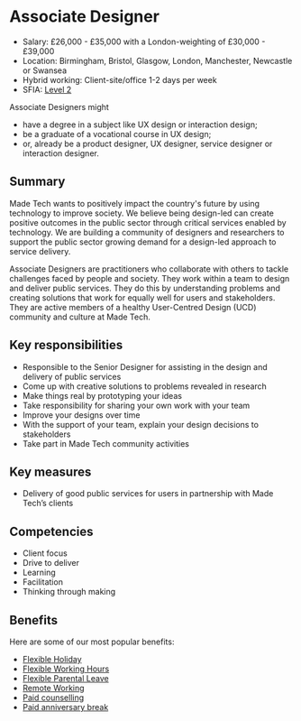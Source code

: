 # Associate Designer


- Salary: £26,000 - £35,000 with a London-weighting of £30,000 - £39,000
- Location: Birmingham, Bristol, Glasgow, London, Manchester, Newcastle or Swansea
- Hybrid working: Client-site/office 1-2 days per week
- SFIA: [Level 2](sfia/associate_designer.md)

Associate Designers might 

* have a degree in a subject like UX design or interaction design;
* be a graduate of a vocational course in UX design;
* or, already be a product designer, UX designer, service designer or interaction designer. 

## Summary

Made Tech wants to positively impact the country's future by using technology to improve society. We believe being design-led can create positive outcomes in the public sector through critical services enabled by technology. We are building a community of designers and researchers to support the public sector growing demand for a design-led approach to service delivery.

Associate Designers are practitioners who collaborate with others to tackle challenges faced by people and society. They work within a team to design and deliver public services. They do this by understanding problems and creating solutions that work for equally well for users and stakeholders. They are active members of a healthy User-Centred Design (UCD) community and culture at Made Tech.

## Key responsibilities 

- Responsible to the Senior Designer for assisting in the design and delivery of public services
- Come up with creative solutions to problems revealed in research
- Make things real by prototyping your ideas
- Take responsibility for sharing your own work with your team
- Improve your designs over time
- With the support of your team, explain your design decisions to stakeholders
- Take part in Made Tech community activities

## Key measures

- Delivery of good public services for users in partnership with Made Tech’s clients

## Competencies 

- Client focus
- Drive to deliver
- Learning
- Facilitation
- Thinking through making

## Benefits

Here are some of our most popular benefits:

- [Flexible Holiday](../benefits/flexible_holiday.md)
- [Flexible Working Hours](../benefits/working_hours.md)
- [Flexible Parental Leave](../guides/welfare/parental_leave.md)
- [Remote Working](../benefits/remote_working.md)
- [Paid counselling](../guides/welfare/paid_counselling.md)
- [Paid anniversary break](../benefits/paid_anniversary_break.md)
